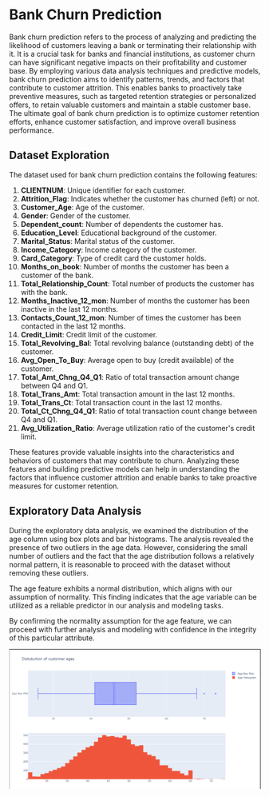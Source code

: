 # Bank Churn Prediction

Bank churn prediction refers to the process of analyzing and predicting the likelihood of customers leaving a bank or terminating their relationship with it. It is a crucial task for banks and financial institutions, as customer churn can have significant negative impacts on their profitability and customer base. By employing various data analysis techniques and predictive models, bank churn prediction aims to identify patterns, trends, and factors that contribute to customer attrition. This enables banks to proactively take preventive measures, such as targeted retention strategies or personalized offers, to retain valuable customers and maintain a stable customer base. The ultimate goal of bank churn prediction is to optimize customer retention efforts, enhance customer satisfaction, and improve overall business performance.

## Dataset Exploration

The dataset used for bank churn prediction contains the following features:

1. **CLIENTNUM**: Unique identifier for each customer.
2. **Attrition_Flag**: Indicates whether the customer has churned (left) or not.
3. **Customer_Age**: Age of the customer.
4. **Gender**: Gender of the customer.
5. **Dependent_count**: Number of dependents the customer has.
6. **Education_Level**: Educational background of the customer.
7. **Marital_Status**: Marital status of the customer.
8. **Income_Category**: Income category of the customer.
9. **Card_Category**: Type of credit card the customer holds.
10. **Months_on_book**: Number of months the customer has been a customer of the bank.
11. **Total_Relationship_Count**: Total number of products the customer has with the bank.
12. **Months_Inactive_12_mon**: Number of months the customer has been inactive in the last 12 months.
13. **Contacts_Count_12_mon**: Number of times the customer has been contacted in the last 12 months.
14. **Credit_Limit**: Credit limit of the customer.
15. **Total_Revolving_Bal**: Total revolving balance (outstanding debt) of the customer.
16. **Avg_Open_To_Buy**: Average open to buy (credit available) of the customer.
17. **Total_Amt_Chng_Q4_Q1**: Ratio of total transaction amount change between Q4 and Q1.
18. **Total_Trans_Amt**: Total transaction amount in the last 12 months.
19. **Total_Trans_Ct**: Total transaction count in the last 12 months.
20. **Total_Ct_Chng_Q4_Q1**: Ratio of total transaction count change between Q4 and Q1.
21. **Avg_Utilization_Ratio**: Average utilization ratio of the customer's credit limit.

These features provide valuable insights into the characteristics and behaviors of customers that may contribute to churn. Analyzing these features and building predictive models can help in understanding the factors that influence customer attrition and enable banks to take proactive measures for customer retention.

## Exploratory Data Analysis

During the exploratory data analysis, we examined the distribution of the age column using box plots and bar histograms. The analysis revealed the presence of two outliers in the age data. However, considering the small number of outliers and the fact that the age distribution follows a relatively normal pattern, it is reasonable to proceed with the dataset without removing these outliers.

The age feature exhibits a normal distribution, which aligns with our assumption of normality. This finding indicates that the age variable can be utilized as a reliable predictor in our analysis and modeling tasks.

By confirming the normality assumption for the age feature, we can proceed with further analysis and modeling with confidence in the integrity of this particular attribute.

![Age Distribution](pictures/AGE_IMAGE.png)

